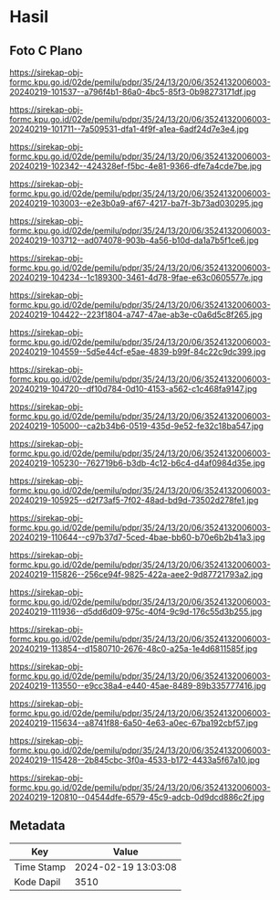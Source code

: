 # Hasil

## Foto C Plano

https://sirekap-obj-formc.kpu.go.id/02de/pemilu/pdpr/35/24/13/20/06/3524132006003-20240219-101537--a796f4b1-86a0-4bc5-85f3-0b98273171df.jpg

https://sirekap-obj-formc.kpu.go.id/02de/pemilu/pdpr/35/24/13/20/06/3524132006003-20240219-101711--7a509531-dfa1-4f9f-a1ea-6adf24d7e3e4.jpg

https://sirekap-obj-formc.kpu.go.id/02de/pemilu/pdpr/35/24/13/20/06/3524132006003-20240219-102342--424328ef-f5bc-4e81-9366-dfe7a4cde7be.jpg

https://sirekap-obj-formc.kpu.go.id/02de/pemilu/pdpr/35/24/13/20/06/3524132006003-20240219-103003--e2e3b0a9-af67-4217-ba7f-3b73ad030295.jpg

https://sirekap-obj-formc.kpu.go.id/02de/pemilu/pdpr/35/24/13/20/06/3524132006003-20240219-103712--ad074078-903b-4a56-b10d-da1a7b5f1ce6.jpg

https://sirekap-obj-formc.kpu.go.id/02de/pemilu/pdpr/35/24/13/20/06/3524132006003-20240219-104234--1c189300-3461-4d78-9fae-e63c0605577e.jpg

https://sirekap-obj-formc.kpu.go.id/02de/pemilu/pdpr/35/24/13/20/06/3524132006003-20240219-104422--223f1804-a747-47ae-ab3e-c0a6d5c8f265.jpg

https://sirekap-obj-formc.kpu.go.id/02de/pemilu/pdpr/35/24/13/20/06/3524132006003-20240219-104559--5d5e44cf-e5ae-4839-b99f-84c22c9dc399.jpg

https://sirekap-obj-formc.kpu.go.id/02de/pemilu/pdpr/35/24/13/20/06/3524132006003-20240219-104720--df10d784-0d10-4153-a562-c1c468fa9147.jpg

https://sirekap-obj-formc.kpu.go.id/02de/pemilu/pdpr/35/24/13/20/06/3524132006003-20240219-105000--ca2b34b6-0519-435d-9e52-fe32c18ba547.jpg

https://sirekap-obj-formc.kpu.go.id/02de/pemilu/pdpr/35/24/13/20/06/3524132006003-20240219-105230--762719b6-b3db-4c12-b6c4-d4af0984d35e.jpg

https://sirekap-obj-formc.kpu.go.id/02de/pemilu/pdpr/35/24/13/20/06/3524132006003-20240219-105925--d2f73af5-7f02-48ad-bd9d-73502d278fe1.jpg

https://sirekap-obj-formc.kpu.go.id/02de/pemilu/pdpr/35/24/13/20/06/3524132006003-20240219-110644--c97b37d7-5ced-4bae-bb60-b70e6b2b41a3.jpg

https://sirekap-obj-formc.kpu.go.id/02de/pemilu/pdpr/35/24/13/20/06/3524132006003-20240219-115826--256ce94f-9825-422a-aee2-9d87721793a2.jpg

https://sirekap-obj-formc.kpu.go.id/02de/pemilu/pdpr/35/24/13/20/06/3524132006003-20240219-111936--d5dd6d09-975c-40f4-9c9d-176c55d3b255.jpg

https://sirekap-obj-formc.kpu.go.id/02de/pemilu/pdpr/35/24/13/20/06/3524132006003-20240219-113854--d1580710-2676-48c0-a25a-1e4d6811585f.jpg

https://sirekap-obj-formc.kpu.go.id/02de/pemilu/pdpr/35/24/13/20/06/3524132006003-20240219-113550--e9cc38a4-e440-45ae-8489-89b335777416.jpg

https://sirekap-obj-formc.kpu.go.id/02de/pemilu/pdpr/35/24/13/20/06/3524132006003-20240219-115634--a8741f88-6a50-4e63-a0ec-67ba192cbf57.jpg

https://sirekap-obj-formc.kpu.go.id/02de/pemilu/pdpr/35/24/13/20/06/3524132006003-20240219-115428--2b845cbc-3f0a-4533-b172-4433a5f67a10.jpg

https://sirekap-obj-formc.kpu.go.id/02de/pemilu/pdpr/35/24/13/20/06/3524132006003-20240219-120810--04544dfe-6579-45c9-adcb-0d9dcd886c2f.jpg


## Metadata

| Key        | Value               |
| ---------- | ------------------- |
| Time Stamp | 2024-02-19 13:03:08 |
| Kode Dapil | 3510                |



